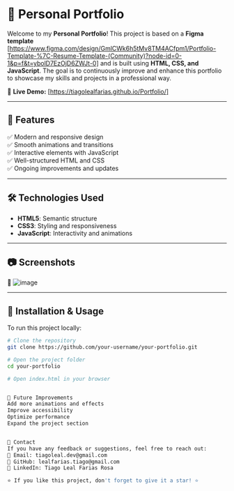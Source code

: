 # 🚀 Personal Portfolio

Welcome to my **Personal Portfolio**! This project is based on a **Figma template** [https://www.figma.com/design/GmlCWk6h5tMv8TM4ACfpm1/Portfolio-Template-%7C-Resume-Template-(Community)?node-id=0-1&p=f&t=ybolD7EzOjD6ZWJt-0] and is built using **HTML, CSS, and JavaScript**. The goal is to continuously improve and enhance this portfolio to showcase my skills and projects in a professional way.  


🌟 **Live Demo:** [https://tiagolealfarias.github.io/Portfolio/]


---

## 📌 Features
✅ Modern and responsive design  
✅ Smooth animations and transitions  
✅ Interactive elements with JavaScript  
✅ Well-structured HTML and CSS  
✅ Ongoing improvements and updates  

---

## 🛠️ Technologies Used
- **HTML5**: Semantic structure  
- **CSS3**: Styling and responsiveness  
- **JavaScript**: Interactivity and animations  

---

## 📷 Screenshots  
🚀 ![image](https://github.com/user-attachments/assets/a7224c64-220e-4641-813d-f20a5df3eb27)
 



---

## 🔧 Installation & Usage
To run this project locally:  
```bash
# Clone the repository
git clone https://github.com/your-username/your-portfolio.git

# Open the project folder
cd your-portfolio

# Open index.html in your browser


🌱 Future Improvements
Add more animations and effects
Improve accessibility
Optimize performance
Expand the project section


📩 Contact
If you have any feedback or suggestions, feel free to reach out:
📧 Email: tiagoleal.dev@gmail.com
🐙 GitHub: lealfarias.tiago@gmail.com
🚀 LinkedIn: Tiago Leal Farias Rosa

⭐ If you like this project, don't forget to give it a star! ⭐
